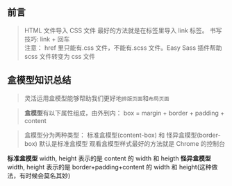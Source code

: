 ## 前言

> HTML 文件导入 CSS 文件 最好的方法就是在<head>标签里导入 link 标签。 书写技巧: link + 回车  
> 注意： href 里只能有.css 文件，不能有.scss 文件。Easy Sass 插件帮助 scss 文件转变为 css 文件

## 盒模型知识总结

> 灵活运用盒模型能够帮助我们更好地`排版页面`和`布局页面`

> **盒模型**有以下属性组成，由外到内： box = margin + border + padding + content

> 盒模型分为两种类型： 标准盒模型(content-box) 和 怪异盒模型(border-box)
> 默认是标准盒模型
> 观看盒模型样式最好的方法就是 Chrome 的控制台

**标准盒模型** width, height 表示的是 content 的 width 和 heigth
**怪异盒模型** width, height 表示的是 border+padding+content 的 width 和 height(这种做法，有时候会莫名其妙)

